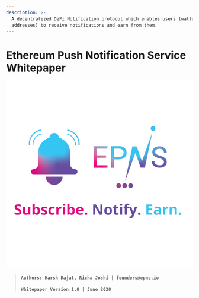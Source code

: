 ```yaml
---
description: >-
  A decentralized DeFi Notification protocol which enables users (wallet
  addresses) to receive notifications and earn from them.
---
```


# Ethereum Push Notification Service Whitepaper

![Whitepaper Introduction](.gitbook/assets/logofulltaglinesqual.jpg)



> **`Authors: Harsh Rajat, Richa Joshi | founders@epns.io`**
>
> **`Whitepaper Version 1.0 | June 2020`**


